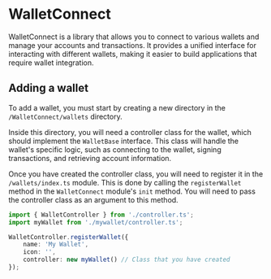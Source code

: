 # WalletConnect
WalletConnect is a library that allows you to connect to various wallets and manage your accounts and transactions. It provides a unified interface for interacting with different wallets, making it easier to build applications that require wallet integration.
## Adding a wallet

To add a wallet, you must start by creating a new directory in the `/WalletConnect/wallets` directory.

Inside this directory, you will need a controller class for the wallet, which should implement the `WalletBase` interface. This class will handle the wallet's specific logic, such as connecting to the wallet, signing transactions, and retrieving account information.

Once you have created the controller class, you will need to register it in the `/wallets/index.ts` module. This is done by calling the `registerWallet` method in the `WalletConnect` module's `init` method. You will need to pass the controller class as an argument to this method.

```ts
import { WalletController } from './controller.ts';
import myWallet from './mywallet/controller.ts';

WalletController.registerWallet({
    name: 'My Wallet',
    icon: '',
    controller: new myWallet() // Class that you have created
});
```